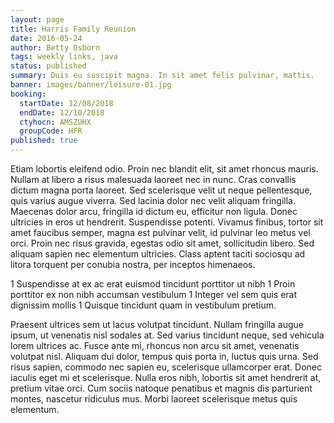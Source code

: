 ```yaml
---
layout: page
title: Harris Family Reunion
date: 2016-05-24
author: Betty Osborn
tags: weekly links, java
status: published
summary: Duis eu suscipit magna. In sit amet felis pulvinar, mattis.
banner: images/banner/leisure-01.jpg
booking:
  startDate: 12/08/2018
  endDate: 12/10/2018
  ctyhocn: AMSZUHX
  groupCode: HFR
published: true
---
```

Etiam lobortis eleifend odio. Proin nec blandit elit, sit amet rhoncus mauris. Nullam at libero a risus malesuada laoreet nec in nunc. Cras convallis dictum magna porta laoreet. Sed scelerisque velit ut neque pellentesque, quis varius augue viverra. Sed lacinia dolor nec velit aliquam fringilla. Maecenas dolor arcu, fringilla id dictum eu, efficitur non ligula. Donec ultricies in eros ut hendrerit. Suspendisse potenti. Vivamus finibus, tortor sit amet faucibus semper, magna est pulvinar velit, id pulvinar leo metus vel orci. Proin nec risus gravida, egestas odio sit amet, sollicitudin libero. Sed aliquam sapien nec elementum ultricies. Class aptent taciti sociosqu ad litora torquent per conubia nostra, per inceptos himenaeos.

1 Suspendisse at ex ac erat euismod tincidunt porttitor ut nibh
1 Proin porttitor ex non nibh accumsan vestibulum
1 Integer vel sem quis erat dignissim mollis
1 Quisque tincidunt quam in vestibulum pretium.

Praesent ultrices sem ut lacus volutpat tincidunt. Nullam fringilla augue ipsum, ut venenatis nisl sodales at. Sed varius tincidunt neque, sed vehicula lorem ultrices ac. Fusce ante mi, rhoncus non arcu sit amet, venenatis volutpat nisl. Aliquam dui dolor, tempus quis porta in, luctus quis urna. Sed risus sapien, commodo nec sapien eu, scelerisque ullamcorper erat. Donec iaculis eget mi et scelerisque. Nulla eros nibh, lobortis sit amet hendrerit at, pretium vitae orci. Cum sociis natoque penatibus et magnis dis parturient montes, nascetur ridiculus mus. Morbi laoreet scelerisque metus quis elementum.
